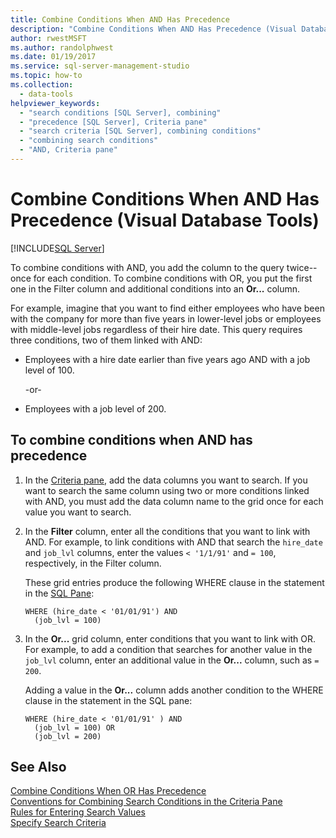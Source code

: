 ```yaml
---
title: Combine Conditions When AND Has Precedence
description: "Combine Conditions When AND Has Precedence (Visual Database Tools)"
author: rwestMSFT
ms.author: randolphwest
ms.date: 01/19/2017
ms.service: sql-server-management-studio
ms.topic: how-to
ms.collection:
  - data-tools
helpviewer_keywords:
  - "search conditions [SQL Server], combining"
  - "precedence [SQL Server], Criteria pane"
  - "search criteria [SQL Server], combining conditions"
  - "combining search conditions"
  - "AND, Criteria pane"
---
```


# Combine Conditions When AND Has Precedence (Visual Database Tools)

[!INCLUDE[SQL Server](../includes/applies-to-version/sqlserver.md)]

To combine conditions with AND, you add the column to the query twice--once for each condition. To combine conditions with OR, you put the first one in the Filter column and additional conditions into an **Or...** column.  
  
For example, imagine that you want to find either employees who have been with the company for more than five years in lower-level jobs or employees with middle-level jobs regardless of their hire date. This query requires three conditions, two of them linked with AND:  
  
-   Employees with a hire date earlier than five years ago AND with a job level of 100.  
  
    -or-  
  
-   Employees with a job level of 200.  
  
## To combine conditions when AND has precedence  
  
1.  In the [Criteria pane](criteria-pane-visual-database-tools.md), add the data columns you want to search. If you want to search the same column using two or more conditions linked with AND, you must add the data column name to the grid once for each value you want to search.  
  
2.  In the **Filter** column, enter all the conditions that you want to link with AND. For example, to link conditions with AND that search the `hire_date` and `job_lvl` columns, enter the values `< '1/1/91'` and `= 100`, respectively, in the Filter column.  
  
    These grid entries produce the following WHERE clause in the statement in the [SQL Pane](sql-pane-visual-database-tools.md):  
  
    ```  
    WHERE (hire_date < '01/01/91') AND  
      (job_lvl = 100)  
    ```  
  
3.  In the **Or...** grid column, enter conditions that you want to link with OR. For example, to add a condition that searches for another value in the `job_lvl` column, enter an additional value in the **Or...** column, such as `= 200`.  
  
    Adding a value in the **Or...** column adds another condition to the WHERE clause in the statement in the SQL pane:  
  
    ```  
    WHERE (hire_date < '01/01/91' ) AND  
      (job_lvl = 100) OR   
      (job_lvl = 200)  
    ```  
  
## See Also

[Combine Conditions When OR Has Precedence](combine-conditions-when-or-has-precedence-visual-database-tools.md)  
[Conventions for Combining Search Conditions in the Criteria Pane](conventions-combine-search-conditions-in-criteria-pane-visual-db-tools.md)  
[Rules for Entering Search Values](rules-for-entering-search-values-visual-database-tools.md)  
[Specify Search Criteria](specify-search-criteria-visual-database-tools.md)
